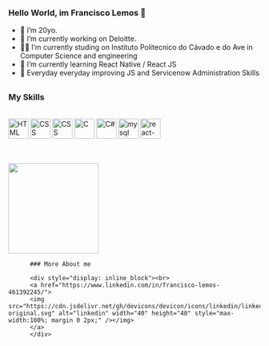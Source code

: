 ### Hello World, im Francisco Lemos 👋

- 👱 I’m 20yo.
- 🔭 I’m currently working on Deloitte.
- 👨‍🎓 I’m currently studing on Instituto Politecnico do Cávado e do Ave in Computer Science and engineering
- 🌱 I’m currently learning React Native / React JS
- 🌱 Everyday everyday improving JS and Servicenow Administration Skills

##

### My Skills

<div style="display: inline_block"><br>
<img src="https://cdn.jsdelivr.net/gh/devicons/devicon/icons/html5/html5-original.svg" alt="HTML" width="40" height="40" style="max-width:100%; margin 0 2px;" /></img>
<img src="https://cdn.jsdelivr.net/gh/devicons/devicon/icons/css3/css3-original.svg" alt="CSS" width="40" height="40" style="max-width:100%; margin 0 2px;" /></img>
<img src="https://cdn.jsdelivr.net/gh/devicons/devicon/icons/javascript/javascript-original.svg" alt="CSS" width="40" height="40" style="max-width:100%; margin 0 2px;" /></img>
<img src="https://cdn.jsdelivr.net/gh/devicons/devicon/icons/c/c-original.svg" alt="C" width="40" height="40" style="max-width:100%; margin 0 2px;" /></img>
<img src="https://cdn.jsdelivr.net/gh/devicons/devicon/icons/csharp/csharp-original.svg" alt="C#" width="40" height="40" style="max-width:100%; margin 0 2px;" /></img>
<img src="https://cdn.jsdelivr.net/gh/devicons/devicon/icons/mysql/mysql-original.svg" alt="mysql" width="40" height="40" style="max-width:100%; margin 0 2px;" /></img>
<img src="https://cdn.jsdelivr.net/gh/devicons/devicon/icons/react/react-original.svg" alt="react-native" width="40" height="40" style="max-width:100%; margin 0 2px;"/>
          

</div>

##

<div style="display: inline_block"><br>
<img height="180cm" src="https://github-readme-stats.vercel.app/api/top-langs/?username=FranciscoLemos03&layout=compact&langs_count=16&theme=dark"/>
          
          ### More About me

          <div style="display: inline_block"><br>
          <a href="https://www.linkedin.com/in/francisco-lemos-461392245/">
          <img src="https://cdn.jsdelivr.net/gh/devicons/devicon/icons/linkedin/linkedin-original.svg" alt="linkedin" width="40" height="40" style="max-width:100%; margin 0 2px;" /></img>
          </a>
          </div>
</div>

##


